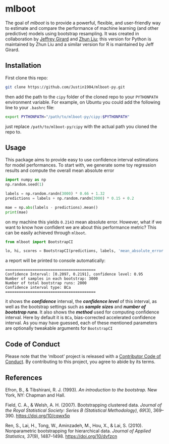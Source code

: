 # mlboot

The goal of *mlboot* is to provide a powerful, flexible, and
user-friendly way to estimate and compare the performance of machine
learning (and other predictive) models using bootstrap resampling. It
was created in collaboration by [Jeffrey Girard](https://jmgirard.com/)
and [Zhun Liu](http://justin1904.github.io/); this version for Python is
maintained by Zhun Liu and a similar version for R is
maintained by Jeff Girard.

## Installation

First clone this repo:

``` bash
git clone https://github.com/Justin1904/mlboot-py.git
```

then add the path to the `cipy` folder of the cloned repo to your `PYTHONPATH` environment variable. For example, on Ubuntu you could add the following line to your `.bashrc` file:

``` bash
export PYTHONPATH="/path/to/mlboot-py/cipy:$PYTHONPATH"
```

just replace `/path/to/mlboot-py/cipy` with the actual path you cloned the repo to.

## Usage

This package aims to provide easy to use confidence interval estimations for model performances. To start with, we generate some toy regression results and compute the overall mean absolute error

``` python
import numpy as np
np.random.seed(1)

labels = np.random.randn(3000) * 0.66 + 1.32
predictions = labels + np.random.randn(3000) * 0.15 + 0.2

mae = np.abs(labels - predictions).mean()
print(mae)
```

on my machine this yields `0.2143` mean absolute error. However, what if we want to know how confident we are about this performance metric? This can be easily achieved through `mlboot`.


``` python
from mlboot import BootstrapCI

lo, hi, scores = BootstrapCI(predictions, labels, 'mean_absolute_error')
```

a report will be printed to console automatically:

``` 
========================================
Confidence Interval: [0.2097, 0.2191], confidence level: 0.95
Number of samples in each bootstrap: 3000
Number of total bootstrap runs: 2000
Confidence interval type: BCa
========================================
```

it shows the ***confidence*** interval, the ***confidence level*** of this interval, as well as the bootstrap settings such as ***sample sizes*** and ***number of bootstrap runs***. It also shows the ***method*** used for computing confidence interval. Here by default it is `BCa`, bias-corrected accelerated confidence interval. As you may have guessed, each of these mentioned parameters are optionally tweakable arguments for `BootstrapCI`


## Code of Conduct

Please note that the ‘mlboot’ project is released with a [Contributor
Code of Conduct](.github/CODE_OF_CONDUCT.md). By contributing to this
project, you agree to abide by its terms.

## References

Efron, B., & Tibshirani, R. J. (1993). *An introduction to the
bootstrap.* New York, NY: Chapman and Hall.

Field, C. A., & Welsh, A. H. (2007). Bootstrapping clustered data.
*Journal of the Royal Statistical Society: Series B (Statistical
Methodology), 69*(3), 369–390. <https://doi.org/10/cqwx5p>

Ren, S., Lai, H., Tong, W., Aminzadeh, M., Hou, X., & Lai, S. (2010).
Nonparametric bootstrapping for hierarchical data. *Journal of Applied
Statistics, 37*(9), 1487–1498. <https://doi.org/10/dvfzcn>
